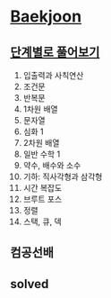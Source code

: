 # [Baekjoon](https://www.acmicpc.net)

## [단계별로 풀어보기](https://www.acmicpc.net/step)

1. 입출력과 사칙연산
2. 조건문
3. 반복문
4. 1차원 배열
5. 문자열
6. 심화 1
7. 2차원 배열
8. 일반 수학 1
9. 약수, 배수와 소수
10. 기하: 직사각형과 삼각형
11. 시간 복잡도
12. 브루트 포스
13. 정렬
16. 스택, 큐, 덱

## 컴공선배
## solved
